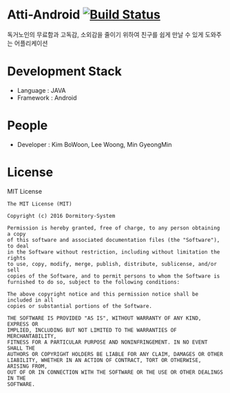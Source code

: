 ﻿# Atti-Android [![Build Status](https://travis-ci.org/Atti-kmu/Atti-Android.svg?branch=develop)](https://travis-ci.org/Atti-kmu/Atti-Android)

독거노인의 무료함과 고독감, 소외감을 줄이기 위하여 친구를 쉽게 만날 수 있게 도와주는 어플리케이션

# Development Stack
* Language : JAVA
* Framework : Android

# People
* Developer : Kim BoWoon, Lee Woong, Min GyeongMin

# License
MIT License
```
The MIT License (MIT)

Copyright (c) 2016 Dormitory-System

Permission is hereby granted, free of charge, to any person obtaining a copy
of this software and associated documentation files (the "Software"), to deal
in the Software without restriction, including without limitation the rights
to use, copy, modify, merge, publish, distribute, sublicense, and/or sell
copies of the Software, and to permit persons to whom the Software is
furnished to do so, subject to the following conditions:

The above copyright notice and this permission notice shall be included in all
copies or substantial portions of the Software.

THE SOFTWARE IS PROVIDED "AS IS", WITHOUT WARRANTY OF ANY KIND, EXPRESS OR
IMPLIED, INCLUDING BUT NOT LIMITED TO THE WARRANTIES OF MERCHANTABILITY,
FITNESS FOR A PARTICULAR PURPOSE AND NONINFRINGEMENT. IN NO EVENT SHALL THE
AUTHORS OR COPYRIGHT HOLDERS BE LIABLE FOR ANY CLAIM, DAMAGES OR OTHER
LIABILITY, WHETHER IN AN ACTION OF CONTRACT, TORT OR OTHERWISE, ARISING FROM,
OUT OF OR IN CONNECTION WITH THE SOFTWARE OR THE USE OR OTHER DEALINGS IN THE
SOFTWARE.
```
